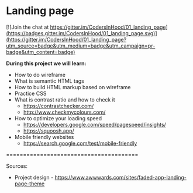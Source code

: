 # Landing page

[![Join the chat at https://gitter.im/CodersInHood/01_landing_page](https://badges.gitter.im/CodersInHood/01_landing_page.svg)](https://gitter.im/CodersInHood/01_landing_page?utm_source=badge&utm_medium=badge&utm_campaign=pr-badge&utm_content=badge)

**During this project we will learn:**

- How to do wireframe
- What is semantic HTML tags
- How to build HTML markup based on wireframe
- Practice CSS
- What is contrast ratio and how to check it
    - https://contrastchecker.com/
    - http://www.checkmycolours.com/
- How to optimize your loading speed
    - https://developers.google.com/speed/pagespeed/insights/
    - https://squoosh.app/
- Mobile friendly websites
    - https://search.google.com/test/mobile-friendly
    
=======================================

Sources: 

- Project design - https://www.awwwards.com/sites/faded-app-landing-page-theme
 
